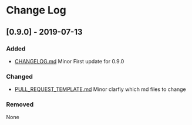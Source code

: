# Change Log

## [0.9.0] - 2019-07-13
 
### Added
- [CHANGELOG.md](CHANGELOG.md)
  Minor First update for 0.9.0

### Changed
- [PULL_REQUEST_TEMPLATE.md](.github/PULL_REQUEST_TEMPLATE.md)
  Minor clarfiy which md files to change
 
### Removed
None 
